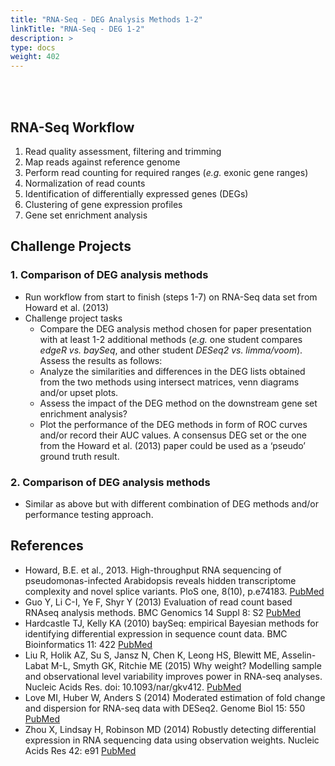 ```yaml
---
title: "RNA-Seq - DEG Analysis Methods 1-2"
linkTitle: "RNA-Seq - DEG 1-2"
description: >
type: docs
weight: 402
---
```


<br></br>

## RNA-Seq Workflow  

1. Read quality assessment, filtering and trimming 
2. Map reads against reference genome 
3. Perform read counting for required ranges (_e.g._ exonic gene ranges)
4. Normalization of read counts
5. Identification of differentially expressed genes (DEGs)
6. Clustering of gene expression profiles 
7. Gene set enrichment analysis

## Challenge Projects

### 1. Comparison of DEG analysis methods

+ Run workflow from start to finish (steps 1-7) on RNA-Seq data set from Howard et al. (2013)
+ Challenge project tasks
    + Compare the DEG analysis method chosen for paper presentation with at least 1-2 additional methods (_e.g._ one student compares _edgeR_ _vs._ _baySeq_, and other student _DESeq2_ _vs._ _limma/voom_). Assess the results as follows:
    + Analyze the similarities and differences in the DEG lists obtained from the two methods using intersect matrices, venn diagrams and/or upset plots.
    + Assess the impact of the DEG method on the downstream gene set enrichment analysis?
    + Plot the performance of the DEG methods in form of ROC curves and/or record their AUC values. A consensus DEG set or the one from the Howard et al. (2013) paper could be used as a ‘pseudo’ ground truth result.

### 2. Comparison of DEG analysis methods

+ Similar as above but with different combination of DEG methods and/or performance testing approach.

## References

+ Howard, B.E. et al., 2013. High-throughput RNA sequencing of pseudomonas-infected Arabidopsis reveals hidden transcriptome complexity and novel splice variants. PloS one, 8(10), p.e74183. [PubMed](http://www.ncbi.nlm.nih.gov/pubmed/24098335)
+ Guo Y, Li C-I, Ye F, Shyr Y (2013) Evaluation of read count based RNAseq analysis methods. BMC Genomics 14 Suppl 8: S2 [PubMed](http://www.ncbi.nlm.nih.gov/pubmed/24564449)
+ Hardcastle TJ, Kelly KA (2010) baySeq: empirical Bayesian methods for identifying differential expression in sequence count data. BMC Bioinformatics 11: 422 [PubMed](https://pubmed.ncbi.nlm.nih.gov/20698981/)
+ Liu R, Holik AZ, Su S, Jansz N, Chen K, Leong HS, Blewitt ME, Asselin-Labat M-L, Smyth GK, Ritchie ME (2015) Why weight? Modelling sample and observational level variability improves power in RNA-seq analyses. Nucleic Acids Res. doi: 10.1093/nar/gkv412. [PubMed](https://pubmed.ncbi.nlm.nih.gov/25925576/)
+ Love MI, Huber W, Anders S (2014) Moderated estimation of fold change and dispersion for RNA-seq data with DESeq2. Genome Biol 15: 550 [PubMed](http://www.ncbi.nlm.nih.gov/pubmed/25516281)
+ Zhou X, Lindsay H, Robinson MD (2014) Robustly detecting differential expression in RNA sequencing data using observation weights. Nucleic Acids Res 42: e91 [PubMed](http://www.ncbi.nlm.nih.gov/pubmed/24753412)




